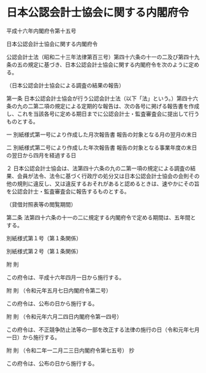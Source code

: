 # 日本公認会計士協会に関する内閣府令

平成十六年内閣府令第十五号

日本公認会計士協会に関する内閣府令

公認会計士法（昭和二十三年法律第百三号）第四十六条の十一の二及び第四十九条の五の規定に基づき、日本公認会計士協会に関する内閣府令を次のように定める。

（日本公認会計士協会による調査の結果の報告）

第一条 日本公認会計士協会が行う公認会計士法（以下「法」という。）第四十六条の九の二第二項の規定による定期的な報告は、次の各号に掲げる報告書を作成し、これを当該各号に定める期日までに公認会計士・監査審査会に提出して行うものとする。

一 別紙様式第一号により作成した月次報告書 報告の対象となる月の翌月の末日

二 別紙様式第二号により作成した年次報告書 報告の対象となる事業年度の末日の翌日から四月を経過する日

２ 日本公認会計士協会は、法第四十六条の九の二第一項の規定による調査の結果、会員が法令、法令に基づく行政庁の処分又は日本公認会計士協会の会則その他の規則に違反し、又は違反するおそれがあると認めるときは、速やかにその旨を公認会計士・監査審査会に報告するものとする。

（貸借対照表等の閲覧期間）

第二条 法第四十六条の十一の二に規定する内閣府令で定める期間は、五年間とする。

別紙様式第１号（第１条関係）

[](/./pict/H16F10001000015_2103232103_001.pdf)

別紙様式第２号（第１条関係）

[](/./pict/H16F10001000015_2103232103_002.pdf)

附 則

この府令は、平成十六年四月一日から施行する。

附 則 （令和元年五月七日内閣府令第二号）

この府令は、公布の日から施行する。

附 則 （令和元年六月二四日内閣府令第一四号）

この府令は、不正競争防止法等の一部を改正する法律の施行の日（令和元年七月一日）から施行する。

附 則 （令和二年一二月二三日内閣府令第七五号） 抄

この府令は、公布の日から施行する。
